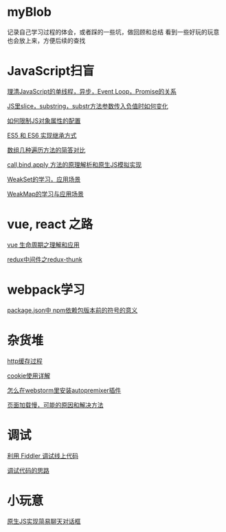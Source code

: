 # myBlob
记录自己学习过程的体会，或者踩的一些坑，做回顾和总结
看到一些好玩的玩意也会放上来，方便后续的查找
# JavaScript扫盲
  [理清JavaScript的单线程，异步，Event Loop，Promise的关系](https://github.com/fishCrush/myBlob/issues/2)
  
 [JS里slice，substring，substr方法参数传入负值时如何变化](https://github.com/fishCrush/myBlob/issues/3)
  
  [如何限制JS对象属性的配置](https://github.com/fishCrush/myBlob/issues/8)
  
  [ES5 和 ES6 实现继承方式](https://github.com/fishCrush/myBlob/issues/11)
  
  [数组几种遍历方法的简答对比](https://github.com/fishCrush/myBlob/issues/13)
  
  [call,bind,apply 方法的原理解析和原生JS模拟实现](https://github.com/fishCrush/myBlob/issues/14)
  
  [WeakSet的学习，应用场景](https://github.com/fishCrush/myBlob/issues/15)
  
  [WeakMap的学习与应用场景](https://github.com/fishCrush/myBlob/issues/16)
  # vue, react 之路
  
  [vue 生命周期之理解和应用](https://github.com/fishCrush/myBlob/issues/7)
  
  [redux中间件之redux-thunk](https://github.com/fishCrush/myBlob/issues/18)
  # webpack学习

[package.json中 npm依赖包版本前的符号的意义]( https://github.com/fishCrush/myBlob/issues)
 
 # 杂货堆
 [http缓存过程](https://github.com/fishCrush/myBlob/issues/9) 
 
 [cookie使用详解](https://github.com/fishCrush/myBlob/issues/10)
 
 [怎么在webstorm里安装autopremixer插件](https://github.com/fishCrush/myBlob/issues/12)

[页面加载慢，可能的原因和解决方法](https://github.com/fishCrush/myBlob/issues/17)
# 调试
  [利用 Fiddler 调试线上代码](https://github.com/fishCrush/myBlob/issues/4)
 
  [调试代码的思路](https://github.com/fishCrush/myBlob/issues/5)
# 小玩意
 [原生JS实现简易聊天对话框](https://github.com/fishCrush/myBlob/issues/1)
